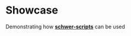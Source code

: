 # Showcase
 Demonstrating how [**schwer-scripts**](https://github.com/itsschwer/schwer-scripts) can be used
